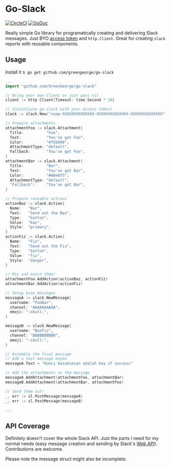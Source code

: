 Go-Slack
========
[![CircleCI](https://circleci.com/gh/GreenGeorge/go-slack/tree/master.svg?style=shield)](https://circleci.com/gh/GreenGeorge/go-slack/tree/master)
[![GoDoc](https://godoc.org/github.com/greengeorge/go-slack?status.svg)](http://godoc.org/github.com/greengeorge/go-slack)

Really simple Go library for programatically creating and delivering Slack messages. Just BYO [access token][2] and `http.Client`. Great for creating `slack` reports with reusable components.

## Usage

Install it `$ go get github.com/greengeorge/go-slack`

```go
...
import "github.com/GreenGeorge/go-slack"

// Bring your own Client or just pass nil
client := http.Client{Timeout: time.Second * 10}

// Instantiate go-slack with your access token)
slack := slack.New("xoxp-XXXXXXXXXXXXXX-XXXXXXXXXXXXXX-XXXXXXXXXXXXXX")

// Prepare attachments
attachmentFoo := slack.Attachment{
  Title:          "Foo",
  Text:           "You've got Foo",
  Color:          "#f5b000",
  AttachmentType: "default",
  Fallback:       "You've got Foo",
}
attachmentBar := slack.Attachment{
  Title:          "Bar",
  Text:           "You've got Bar",
  Color:          "#00e6f5",
  AttachmentType: "default",
  "Fallback":     "You've got Bar",
}

// Prepare reusable actions
actionBaz := slack.Action{
  Name:   "Baz",
  Text:   "Send out the Baz",
  Type:   "button",
  Value:  "baz",
  Style:  "primary",
}
actionFiz := slack.Action{
  Name:   "Fiz",
  Text:   "Send out the Fiz",
  Type:   "button",
  Value:  "fiz",
  Style:  "danger",
}

// Mix and match them!
attachmentFoo.AddAction(actionBaz, actionFiz)
attachmentBar.AddAction(actionFiz)

// Setup base messages
messageA := slack.NewMessage{
  username: "FooBar",
  channel: "AAAAAAAAAA",
  emoji: ":skull:",
}

messageB := slack.NewMessage{
  username: "BazFiz",
  channel: "BBBBBBBBBB",
  emoji: ":skull:",
}

// Assemble the final message
// Add a text message maybe
messageA.Text = "Kunci kesuksesan adalah key of success"

// Add the attachments to the message
messageA.AddAttachment(attachmentFoo, attachmentBar)
messageB.AddAttachment(attachmentBar, attachmentFoo)

// Send them out!
_, err := sl.PostMessage(messageA)
_, err := sl.PostMessage(messageB)

...
```

## API Coverage
Definitely doesn't cover the whole Slack API. Just the parts I need for my normal needs (easy message creation and sending by Slack's [Web API][1]). Contributions are welcome.

Please note the message struct might also be incomplete.

[1]:https://www.google.com
[2]:https://api.slack.com/apps
